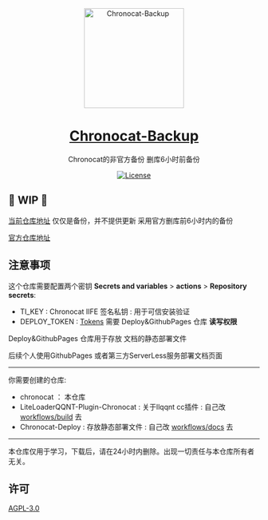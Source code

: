 <div align="center">

<a href="https://chronocat-backup.vercel.app" target="_blank" rel="noopener noreferrer">
<img src="https://chronocat-backup.vercel.app/chronocat.svg" alt="Chronocat-Backup" width="200px"></img>
</a>

<a href="https://chronocat-backup.vercel.app" target="_blank" rel="noopener noreferrer">
<h1>Chronocat-Backup</h1>
</a>
<p>Chronocat的非官方备份 删库6小时前备份</p>

[![License](https://img.shields.io/github/license/chrononeko-backup/chronocat?style=flat-square)](https://github.com/chrononeko-backup/chronocat/blob/master/LICENSE)
</div>

## :construction: WIP :construction:

[当前仓库地址](https://github.com/chrononeko/chronocat) 仅仅是备份，并不提供更新 采用官方删库前6小时内的备份

[官方仓库地址](https://chronocat.vercel.app)

## 注意事项

这个仓库需要配置两个密钥 **Secrets and variables** > **actions** > **Repository secrets**:

* TI_KEY : Chronocat IIFE 签名私钥 : 用于可信安装验证
* DEPLOY_TOKEN : [Tokens](https://github.com/settings/tokens) 需要 Deploy&GithubPages 仓库 **读写权限**

Deploy&GithubPages 仓库用于存放 文档的静态部署文件

后续个人使用GithubPages 或者第三方ServerLess服务部署文档页面

<hr>

你需要创建的仓库:

* chronocat ： 本仓库
* LiteLoaderQQNT-Plugin-Chronocat : 关于llqqnt cc插件 : 自己改 [workflows/build](../../.github/workflows/build.yml) 去
* Chronocat-Deploy : 存放静态部署文件 : 自己改 [workflows/docs](../../.github/workflows/docs.yml) 去

<hr>

本仓库仅用于学习，下载后，请在24小时内删除。出现一切责任与本仓库所有者无关。

## 许可

[AGPL-3.0](https://github.com/chrononeko-backup/chronocat/blob/master/LICENSE)
